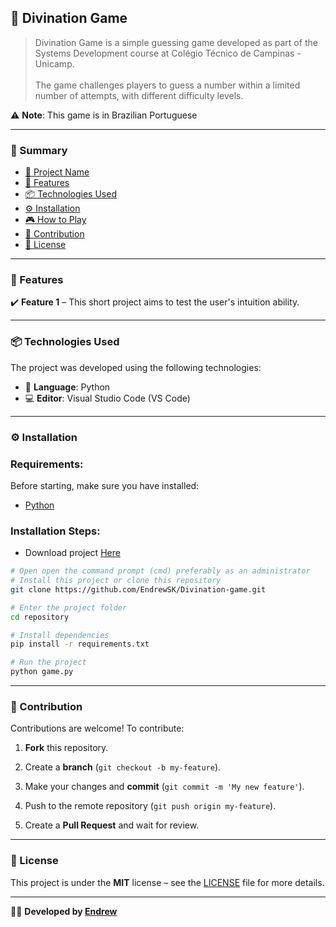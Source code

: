 ## 📌 Divination Game
> Divination Game is a simple guessing game developed as part of the Systems Development course at Colégio Técnico de Campinas - Unicamp.<br><br> The game challenges players to guess a number within a limited number of attempts, with different difficulty levels.

⚠️ **Note**: This game is in Brazilian Portuguese

---

### 📖 Summary
- [📌 Project Name](#-divination-game)
- [🚀 Features](#-features)
- [📦 Technologies Used](#-technologies-used)
- [⚙️ Installation](#️-installation)
- [🎮 How to Play](#-how-to-play)
- [🤝 Contribution](#-contribution)
- [📝 License](#-license)

---

### 🚀 Features
✔️ **Feature 1** – This short project aims to test the user's intuition ability.

---

### 📦 Technologies Used
The project was developed using the following technologies:
- 🐍 **Language**: Python
- 💻 **Editor**: Visual Studio Code (VS Code)

---

### ⚙️ Installation
### Requirements:
Before starting, make sure you have installed:
- [Python](https://www.python.org/)

### Installation Steps:

- Download project [Here](https://github.com/EndrewSK/Divination-game/archive/refs/heads/main.zip)

```sh
# Open open the command prompt (cmd) preferably as an administrator
# Install this project or clone this repository
git clone https://github.com/EndrewSK/Divination-game.git

# Enter the project folder
cd repository

# Install dependencies
pip install -r requirements.txt

# Run the project
python game.py
```
---

### 🤝 Contribution

Contributions are welcome! To contribute:

1. **Fork** this repository.

2. Create a **branch** (`git checkout -b my-feature`).

3. Make your changes and **commit** (`git commit -m 'My new feature'`).

4. Push to the remote repository (`git push origin my-feature`).

5. Create a **Pull Request** and wait for review.
---

### 📝 License

This project is under the **MIT** license – see the [LICENSE](LICENSE) file for more details.

---
👨‍💻 **Developed by [Endrew](https://github.com/endrewsk)**
